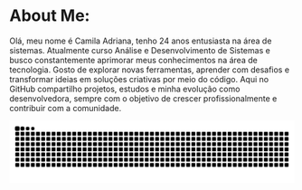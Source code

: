 # About Me:

Olá, meu nome é Camila Adriana, tenho 24 anos entusiasta na área de sistemas. Atualmente curso Análise e Desenvolvimento de Sistemas e busco constantemente aprimorar meus conhecimentos na área de tecnologia. Gosto de explorar novas ferramentas, aprender com desafios e transformar ideias em soluções criativas por meio do código. Aqui no GitHub compartilho projetos, estudos e minha evolução como desenvolvedora, sempre com o objetivo de crescer profissionalmente e contribuir com a comunidade.

![Snake animation](https://github.com/camilaadsg/camilaadsg/blob/output/github-contribution-grid-snake-dark.svg)